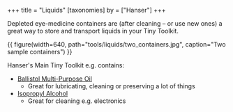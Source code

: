 +++
title = "Liquids"
[taxonomies]
by = ["Hanser"]
+++

Depleted eye-medicine containers are (after cleaning – or use new ones) a great way to store and transport liquids in your Tiny Toolkit.

{{ figure(width=640, path="tools/liquids/two_containers.jpg", caption="Two sample containers") }}

Hanser's Main Tiny Toolkit e.g. contains:
- [Ballistol Multi-Purpose Oil](https://ballistol.com/collections/multi-purpose-oil)
    - Great for lubricating, cleaning or preserving a lot of things
- [Isopropyl Alcohol](https://en.wikipedia.org/wiki/Isopropyl_alcohol)
    - Great for cleaning e.g. electronics

